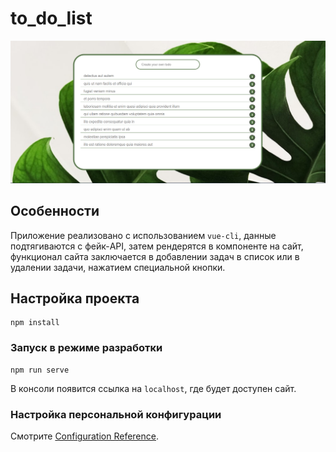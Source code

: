 # to_do_list
![](preview.PNG)

## Особенности
Приложение реализовано с использованием `vue-cli`, данные подтягиваются с фейк-API, затем рендерятся в компоненте на сайт, функционал сайта заключается в добавлении задач в список или в удалении задачи, нажатием специальной кнопки. 

## Настройка проекта
```
npm install
```

### Запуск в режиме разработки 
```
npm run serve
```
В консоли появится ссылка на `localhost`, где будет доступен сайт.

### Настройка персональной конфигурации
Смотрите [Configuration Reference](https://cli.vuejs.org/config/).
